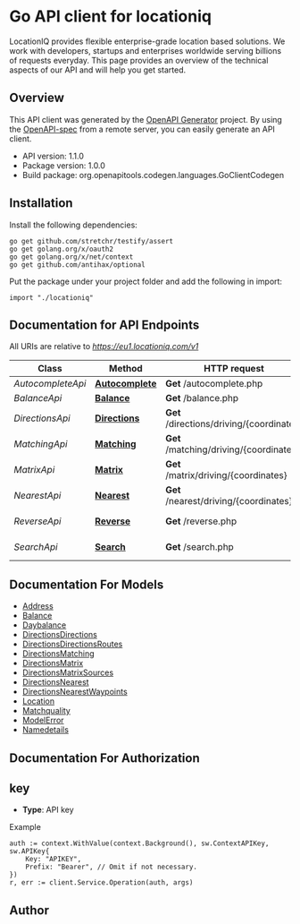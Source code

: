 # Go API client for locationiq

LocationIQ provides flexible enterprise-grade location based solutions. We work with developers, startups and enterprises worldwide serving billions of requests everyday. This page provides an overview of the technical aspects of our API and will help you get started.

## Overview
This API client was generated by the [OpenAPI Generator](https://openapi-generator.tech) project.  By using the [OpenAPI-spec](https://www.openapis.org/) from a remote server, you can easily generate an API client.

- API version: 1.1.0
- Package version: 1.0.0
- Build package: org.openapitools.codegen.languages.GoClientCodegen

## Installation

Install the following dependencies:

```shell
go get github.com/stretchr/testify/assert
go get golang.org/x/oauth2
go get golang.org/x/net/context
go get github.com/antihax/optional
```

Put the package under your project folder and add the following in import:

```golang
import "./locationiq"
```

## Documentation for API Endpoints

All URIs are relative to *https://eu1.locationiq.com/v1*

Class | Method | HTTP request | Description
------------ | ------------- | ------------- | -------------
*AutocompleteApi* | [**Autocomplete**](docs/AutocompleteApi.md#autocomplete) | **Get** /autocomplete.php | 
*BalanceApi* | [**Balance**](docs/BalanceApi.md#balance) | **Get** /balance.php | 
*DirectionsApi* | [**Directions**](docs/DirectionsApi.md#directions) | **Get** /directions/driving/{coordinates} | Directions Service
*MatchingApi* | [**Matching**](docs/MatchingApi.md#matching) | **Get** /matching/driving/{coordinates} | Matching Service
*MatrixApi* | [**Matrix**](docs/MatrixApi.md#matrix) | **Get** /matrix/driving/{coordinates} | Matrix Service
*NearestApi* | [**Nearest**](docs/NearestApi.md#nearest) | **Get** /nearest/driving/{coordinates} | Nearest Service
*ReverseApi* | [**Reverse**](docs/ReverseApi.md#reverse) | **Get** /reverse.php | Reverse Geocoding
*SearchApi* | [**Search**](docs/SearchApi.md#search) | **Get** /search.php | Forward Geocoding


## Documentation For Models

 - [Address](docs/Address.md)
 - [Balance](docs/Balance.md)
 - [Daybalance](docs/Daybalance.md)
 - [DirectionsDirections](docs/DirectionsDirections.md)
 - [DirectionsDirectionsRoutes](docs/DirectionsDirectionsRoutes.md)
 - [DirectionsMatching](docs/DirectionsMatching.md)
 - [DirectionsMatrix](docs/DirectionsMatrix.md)
 - [DirectionsMatrixSources](docs/DirectionsMatrixSources.md)
 - [DirectionsNearest](docs/DirectionsNearest.md)
 - [DirectionsNearestWaypoints](docs/DirectionsNearestWaypoints.md)
 - [Location](docs/Location.md)
 - [Matchquality](docs/Matchquality.md)
 - [ModelError](docs/ModelError.md)
 - [Namedetails](docs/Namedetails.md)


## Documentation For Authorization



## key

- **Type**: API key

Example

```golang
auth := context.WithValue(context.Background(), sw.ContextAPIKey, sw.APIKey{
    Key: "APIKEY",
    Prefix: "Bearer", // Omit if not necessary.
})
r, err := client.Service.Operation(auth, args)
```



## Author



